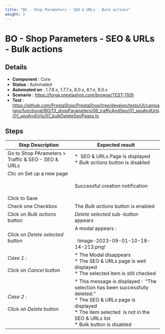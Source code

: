 ```yaml
---
title: "BO - Shop Parameters - SEO & URLs - Bulk actions"
weight: 3
---
```


# BO - Shop Parameters - SEO & URLs - Bulk actions
## Details
* **Component** : Core
* **Status** : Automated
* **Automated on** : 1.7.8.x, 1.7.7.x, 8.0.x, 8.1.x, 9.0.x
* **Scenario** : https://forge.prestashop.com/browse/TEST-1109
* **Test** : https://github.com/PrestaShop/PrestaShop/tree/develop/tests/UI/campaigns/functional/BO/13_shopParameters/06_trafficAndSeo/01_seoAndUrls/01_seoAndUrls/07_bulkDeleteSeoPages.ts

## Steps
| Step Description | Expected result |
| ----- | ----- |
| Go to Shop PArameters > Traffic & SEO - SEO & URLs | *  SEO & URLs Page is displayed<br> * *Bulk actions* button is disabled |
| Clic on Set up a new page<br><br> <br><br>Click to Save | Successful creation notification |
| Check one Checkbox | The *Bulk actions* button is enabled |
| Click on *Bulk actions* button | *Delete selected* sub-button appears |
| Click on *Delete selected* button | A modal appears :<br><br>  !image-2023-09-01-10-18-14-213.png! |
| *Case 1 :*<br><br>Click on *Cancel* button | * The Modal disappears<br> * The SEO & URLs page is well displayed<br> * The selected item is still checked |
| *Case 2 :*<br><br>Click on *Delete* button | * This message is displayed :  "The selection has been successfully deleted."<br> * The SEO & URLs page is displayed<br> * The item selected  is not in the SEO & URLs list<br> * Bulk button is disabled |